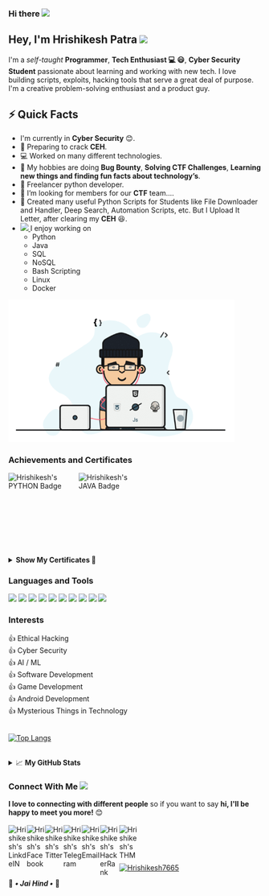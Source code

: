 ### Hi there <a href="#"><img src="https://media.giphy.com/media/hvRJCLFzcasrR4ia7z/giphy.gif" width="25px"></a>

<!--
**Hrishikesh7665/Hrishikesh7665** is a ✨ _special_ ✨ repository because its `README.md` (this file) appears on your GitHub profile.

Here are some ideas to get you started:

- 🔭 I’m currently working on ...
- 🌱 I’m currently learning ...
- 👯 I’m looking to collaborate on ...
- 🤔 I’m looking for help with ...
- 💬 Ask me about ...
- 📫 How to reach me: ...
- 😄 Pronouns: ...
- ⚡ Fun fact: ...
-->
<!-- 👍 AI / ML -->
<!-- 👍 Data Analysis
👍 Web Development -->
<!-- <code><img height="30" src="https://img.icons8.com/color/48/000000/css3.png"/></code>
<code><img height="30" src="https://img.icons8.com/color/48/000000/javascript.png"/></code> -->
## Hey, I'm Hrishikesh Patra <a href="#"> <img src="https://www.fg-a.com/flags/animated-india-flag-2b.gif" width="40px"> </a>

I'm a *self-taught* **Programmer**, **Tech Enthusiast 💻 😃**, **Cyber Security Student** passionate about learning and working with new tech. I love building scripts, exploits, hacking tools that serve a great deal of purpose. I'm a creative problem-solving enthusiast and a product guy.


## ⚡️ Quick Facts

- I'm currently in **Cyber Security** 😊. <br/>
- 🤞 Preparing to crack **CEH**. <br/>
- 💻 Worked on many different technologies. <br/>
- 🔭 My hobbies are doing **Bug Bounty**, **Solving CTF Challenges**, **Learning new things and finding fun facts about technology’s**.
- 💼 Freelancer python developer. <br/>
- 👯 I’m looking for members for our **CTF** team.... <br/>
- 📜 Created many useful Python Scripts for Students like File Downloader and Handler, Deep Search, Automation Scripts, etc. But I Upload It Letter, after clearing my **CEH** 😆.    
- <a href="#"> <img src="https://media.giphy.com/media/WUlplcMpOCEmTGBtBW/giphy.gif" width="26px"/> </a> I enjoy working on
  - Python
  - Java
  - SQL
  - NoSQL
  - Bash Scripting 
  - Linux
  - Docker
  
 <a href="#">
<img alt="GIF" src="https://github.com/Hrishikesh7665/Hrishikesh7665/blob/main/Code.gif" width="450"/>
</a>


### Achievements and Certificates

<a href="https://www.hackerrank.com/Hrishikesh7665">
  <img align="left" alt="Hrishikesh's PYTHON Badge" width="140px" src="https://github.com/Hrishikesh7665/My_Achievements_Staff/blob/main/PythonGold.png" />
</a>

<a href="https://www.hackerrank.com/Hrishikesh7665">
  <img align="left" alt="Hrishikesh's JAVA Badge" width="135.41px" src="https://github.com/Hrishikesh7665/My_Achievements_Staff/blob/main/JavaGold.png" />
</a>
<br/>
<br/>
<br/>
<br/>
<br/>
<br/>
<br/>
<p>&nbsp</p>
<details>
<summary> <strong >Show My Certificates 📄</strong> </summary>
<br/>
<a href="https://www.hackerrank.com/certificates/4b503eb141de">
  <img alt="HackerRank Python" width="208px" src="https://github.com/Hrishikesh7665/My_Achievements_Staff/blob/main/HackerRankProblemSolving.png" />
</a>

<a href="https://www.hackerrank.com/certificates/e0d412763d1b">
  <img alt="HackerRank Python" width="208px" src="https://github.com/Hrishikesh7665/My_Achievements_Staff/blob/main/HackerRankPython.png" />
</a>

<a href="https://github.com/Hrishikesh7665/My_Achievements_Staff/raw/main/Damncon2021CTFCertificate.pdf">
  <img alt="Damcon2021 CTF" width="220px" src="https://github.com/Hrishikesh7665/My_Achievements_Staff/blob/main/Damncon2021CTFCertificate.png" />
</a>

<a href="https://github.com/Hrishikesh7665/My_Achievements_Staff/raw/main/ISOEH_GroundZero2021.pdf">
  <img alt="ISOEH GroundZero2021 CTF" width="220px" src="https://github.com/Hrishikesh7665/My_Achievements_Staff/blob/main/ISOEH_GroundZero2021.jpg" />
</a>

<a href="https://github.com/Hrishikesh7665/My_Achievements_Staff/raw/main/Solo%20Learn%20Java_certificate.jpg">
  <img alt="Solo Learn Java" width="222.9px" src="https://github.com/Hrishikesh7665/My_Achievements_Staff/blob/main/Solo%20Learn%20Java_certificate.jpg" />
</a>

<a href="https://github.com/Hrishikesh7665/My_Achievements_Staff/raw/main/Solo%20Learn%20Python_certificate.jpg">
  <img alt="Solo Learn Python" width="222.9px" src="https://github.com/Hrishikesh7665/My_Achievements_Staff/blob/main/Solo%20Learn%20Python_certificate.jpg" />
</a>

<a href="https://github.com/Hrishikesh7665/My_Achievements_Staff/raw/main/Solo%20Learn%20HTML_certificate.jpg">
  <img alt="Solo Learn HTML" width="222.9px" src="https://github.com/Hrishikesh7665/My_Achievements_Staff/blob/main/Solo%20Learn%20HTML_certificate.jpg" />
</a>
</details>

### Languages and Tools
<!-- <code><a href="#"><img height="30" src="https://img.icons8.com/color/48/000000/oracle-logo.png"/></a></code> -->

<code><a href="https://www.python.org"><img height="30" src="https://img.icons8.com/color/48/000000/python.png"/></a></code>
<code><a href="https://en.wikipedia.org/wiki/C_(programming_language)"><img height="30" src="https://img.icons8.com/color/48/000000/c-programming.png"/></a></code>
<code><a href="https://www.java.com/en/"><img height="34.2" src="https://img.icons8.com/color/48/000000/java-coffee-cup-logo.png"/></a></code>
<code><a href="https://kotlinlang.org"><img height="30" src="https://img.icons8.com/color/48/000000/kotlin.png"/></a></code>
<code><a href="https://www.oracle.com/in/database/technologies/appdev/sqldeveloper-landing.html"><img height="32" src="https://pdjmaster.files.wordpress.com/2020/04/oracle-database.png"/></a></code>
<code><a href="https://en.wikipedia.org/wiki/HTML5"><img height="30" src="https://img.icons8.com/color/48/000000/html-5.png"/></a></code>
<code><a href="https://www.docker.com"><img height="32" src="https://img.icons8.com/fluency/96/000000/docker.png"/></a></code>
<code><a href="https://github.com"><img height="30" src="https://img.icons8.com/fluent/48/000000/github.png"/></a></code>
<code><a href="https://developer.android.com/studio"><img height="30" src="https://2.bp.blogspot.com/-tzm1twY_ENM/XlCRuI0ZkRI/AAAAAAAAOso/BmNOUANXWxwc5vwslNw3WpjrDlgs9PuwQCLcBGAsYHQ/s1600/pasted%2Bimage%2B0.png"/></a></code>
<code><a href="https://code.visualstudio.com"><img height="30" src="https://img.icons8.com/color/48/000000/visual-studio-code-2019.png"/></a></code>


### Interests

👍 Ethical Hacking <br/>
👍 Cyber Security <br/>
👍 AI / ML <br/>
👍 Software Development <br/>
👍 Game Development <br/>
👍 Android Development <br/>
👍 Mysterious Things in Technology
<br/>
<br/>

 [![Top Langs](https://github-readme-stats.vercel.app/api/top-langs/?username=Hrishikesh7665&theme=merko)](https://github.com/Hrishikesh7665)

<br/>

<details>
<summary>📈 <strong >My GitHub Stats </strong> </summary>

<p align="center"> <a href="#"><img src="https://github-readme-stats.vercel.app/api?username=Hrishikesh7665&show_icons=true&theme=gotham" alt="Hrishikesh7665" /></a>
</details>


### Connect With Me <a href="#"> <img src="https://media.giphy.com/media/LnQjpWaON8nhr21vNW/giphy.gif" width="40px"/> </a>
<b>I love to connecting with different people</b> so if you want to say <b>hi, I'll be happy to meet you more!</b> 😊
<br/>
<br/>
<a href="https://www.linkedin.com/in/hrishikesh-patra-1aa9341b3/">
  <img align="left" alt="Hrishikesh's LinkdeIN" width="36.5px" src="https://img.icons8.com/fluency/48/000000/linkedin-circled.png" />
</a>
<a href="https://www.facebook.com/Isjtijlfti.patra">
  <img align="left" alt="Hrishikesh's Facebook" width="36.5px" src="https://img.icons8.com/color/48/000000/facebook-new.png" />
</a>
<a href="https://twitter.com/Hrishikesh7229">
  <img align="left" alt="Hrishikesh's Titter" width="36.5px" src="https://img.icons8.com/color/48/000000/twitter-circled--v1.png" />
</a>
<a href="https://t.me/rishi_kesh/">
  <img align="left" alt="Hrishikesh's Telegram" width="36.5px" src="https://img.icons8.com/color/48/000000/telegram-app--v1.png" />
</a>
<a href="https://mail.google.com/mail/?view=cm&fs=1&to=hrishikesh.pgh.patra@gmail">
  <img align="left" alt="Hrishikesh's Email" width="36.5px" src="https://cdn.icon-icons.com/icons2/730/PNG/512/gmail_icon-icons.com_62758.png" />
</a>
<a href="https://www.hackerrank.com/Hrishikesh7665">
  <img align="left" alt="Hrishikesh's HackerRank" width="38.5px" src="https://upload.wikimedia.org/wikipedia/commons/6/65/HackerRank_logo.png" />
</a>
<a href="https://tryhackme.com/p/HrishikeshPatra">
  <img align="left" alt="Hrishikesh's THM" width="35.5px" src="https://tryhackme.com/img/logo/thm_logo_circle.png" />
</a>

<p>&nbsp</p>
</br>
<a href="#">
<p align="left"> <img src="https://komarev.com/ghpvc/?username=Hrishikesh7665&label=PROFILE+VISITOR+COUNTER&style=flat&color=6495ED" alt="Hrishikesh7665" /> 
</a>
  
🙏 _**• Jai Hind •**_ 🙏
